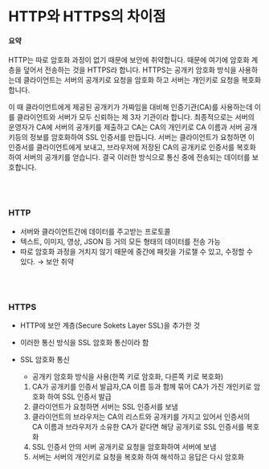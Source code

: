 # HTTP와 HTTPS의 차이점

#### 요약 

HTTP는 따로 암호화 과정이 없기 때문에 보안에 취약합니다. 때문에 여기에 암호화 계층을 덮어서 전송하는 것을 HTTPS라 합니다. HTTPS는 공개키 암호화 방식을 사용하는데 클라이언트는 서버의 공개키로 요청을 암호화 하고 서버는 개인키로 요청을 복호화 합니다. 

이 때 클라이언트에게 제공된 공개키가 가짜임을 대비해 인증기관(CA)를 사용하는데 이를 클라이언트와 서버가 모두 신뢰하는 제 3자 기관이라 합니다. 최종적으로는 서버의 운영자가 CA에 서버의 공개키를 제출하고 CA는 CA의 개인키로 CA 이름과 서버 공개키등의 정보를 암호화하여 SSL 인증서를 만듭니다. 서버는 클라이언트가 요청하면 이 인증서를 클라이언트에게 보내고, 브라우저에 저장된 CA의 공개키로 인증서를 복호화하여 서버의 공개키를 얻습니다. 결국 이러한 방식으로 통신 중에 전송되는 데이터를 보호합니다.

<br>
<br>

### HTTP

- 서버와 클라이언트간에 데이터를 주고받는 프로토콜
- 텍스트, 이미지, 영상, JSON 등 거의 모든 형태의 데이터를 전송 가능
- 따로 암호화 과정을 거치지 않기 때문에 중간에 패킷을 가로챌 수 있고, 수정할 수 있다. → 보안 취약

<br>
<br>

### HTTPS

- HTTP에 보안 계층(Secure Sokets Layer SSL)을 추가한 것
- 이러한 통신 방식을 SSL 암호화 통신이라 함
- SSL 암호화 통신
    - 공개키 암호화 방식을 사용(한쪽 키로 암호화, 다른쪽 키로 복호화)
    
    1. CA가 공개키를 인증서 발급자,CA 이름 등과 함께 묶어 CA가 가진 개인키로 암호화 하여 SSL 인증서 발급
    2. 클라이언트가 요청하면 서버는 SSL 인증서를 보냄
    3. 클라이언트의 브라우저는 CA의 리스트와 공개키를 가지고 있어서 인증서의 CA 이름과 브라우저가 소유한 CA가 같다면 해당 공개키로 SSL 인증서를 복호화
    4. SSL 인증서 안의 서버 공개키로 요청을 암호화하여 서버에 보냄
    5. 서버는 서버의 개인키로 요청을 복호화 하여 해석하고 응답은 다시 암호화
